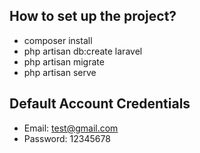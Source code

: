 ## How to set up the project?
- composer install
- php artisan db:create laravel
- php artisan migrate
- php artisan serve

## Default Account Credentials
- Email: test@gmail.com
- Password: 12345678
